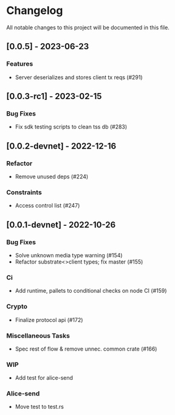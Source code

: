 # Changelog

All notable changes to this project will be documented in this file.

## [0.0.5] - 2023-06-23

### Features

- Server deserializes and stores client tx reqs (#291)

## [0.0.3-rc1] - 2023-02-15

### Bug Fixes

- Fix sdk testing scripts to clean tss db (#283)

## [0.0.2-devnet] - 2022-12-16

### Refactor

- Remove unused deps (#224)

### Constraints

- Access control list (#247)

## [0.0.1-devnet] - 2022-10-26

### Bug Fixes

- Solve unknown media type warning (#154)
- Refactor substrate<>client types; fix master (#155)

### Ci

- Add runtime, pallets to conditional checks on node CI (#159)

### Crypto

- Finalize protocol api (#172)

### Miscellaneous Tasks

- Spec rest of flow & remove unnec. common crate (#166)

### WIP

- Add test for alice-send

### Alice-send

- Move test to test.rs

<!-- generated by git-cliff -->
